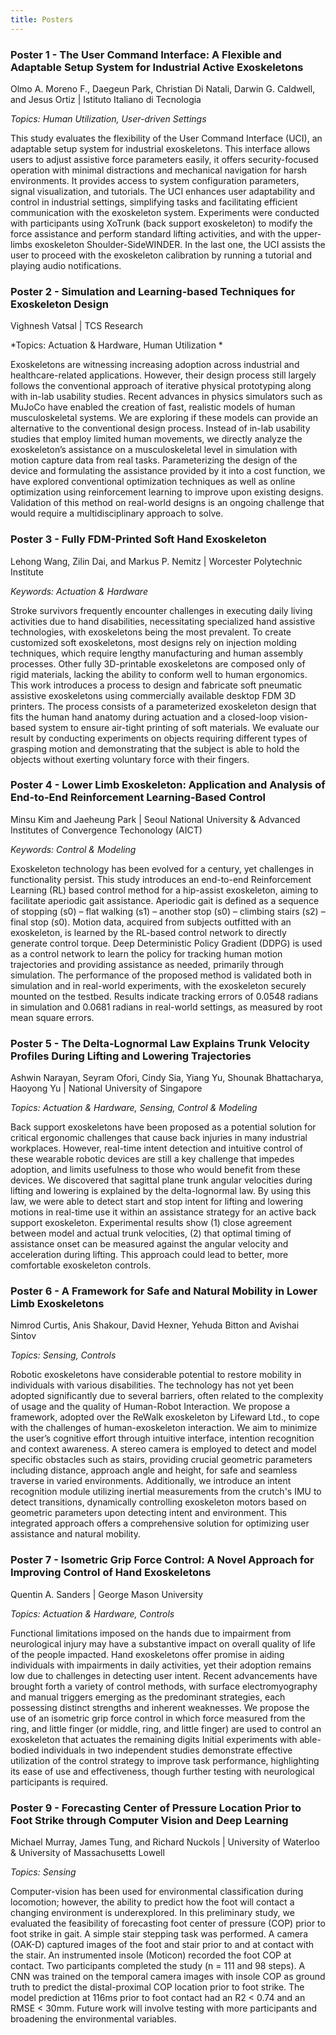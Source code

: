 ```yaml
---
title: Posters
---
```


### Poster 1 - **The User Command Interface: A Flexible and Adaptable Setup System for Industrial Active Exoskeletons**

Olmo A. Moreno F., Daegeun Park, Christian Di Natali,
Darwin G. Caldwell, and Jesus Ortiz | Istituto Italiano di Tecnologia 

*Topics: Human Utilization, User-driven Settings*

This study evaluates the flexibility of the User Command Interface (UCI), an adaptable setup system for industrial exoskeletons. This interface allows users to adjust assistive force parameters easily, it offers security-focused operation with minimal distractions and mechanical navigation for harsh environments. It provides access to system configuration parameters, signal visualization, and tutorials. The UCI enhances user adaptability and control in industrial settings, simplifying tasks and facilitating efficient communication with the exoskeleton system. Experiments were conducted with participants using XoTrunk (back support exoskeleton) to modify the force assistance and perform standard lifting activities, and with the upper-limbs exoskeleton Shoulder-SideWINDER. In the last one, the UCI assists the user to proceed with the exoskeleton calibration by running a tutorial and playing audio notifications.

### Poster 2 - **Simulation and Learning-based Techniques for Exoskeleton Design**

Vighnesh Vatsal | TCS Research

*Topics: Actuation & Hardware, Human Utilization *

Exoskeletons are witnessing increasing adoption across industrial and healthcare-related applications. However, their design process still largely follows the conventional approach of iterative physical prototyping along with in-lab usability studies. Recent advances in physics simulators such as MuJoCo have enabled the creation of fast, realistic models of human musculoskeletal systems. We are exploring if these models can provide an alternative to the conventional design process. Instead of in-lab usability studies that employ limited human movements, we directly analyze the exoskeleton’s assistance on a musculoskeletal level in simulation with motion capture data from real tasks. Parameterizing the design of the device and formulating the assistance provided by it into a cost function, we have explored conventional optimization techniques as well as online optimization using reinforcement learning to improve upon existing designs. Validation of this method on real-world designs is an ongoing challenge that would require a multidisciplinary approach to solve.

### Poster 3 - **Fully FDM-Printed Soft Hand Exoskeleton**

Lehong Wang, Zilin Dai, and Markus P. Nemitz | Worcester Polytechnic Institute

*Keywords: Actuation & Hardware*

Stroke survivors frequently encounter challenges in executing daily living activities due to hand disabilities, necessitating specialized hand assistive technologies, with exoskeletons being the most prevalent. To create customized soft exoskeletons, most designs rely on injection molding techniques, which require lengthy manufacturing and human assembly processes. Other fully 3D-printable exoskeletons are composed only of rigid materials, lacking the ability to conform well to human ergonomics. This work introduces a process to design and fabricate soft pneumatic assistive exoskeletons using commercially available desktop FDM 3D printers. The process consists of a parameterized exoskeleton design that fits the human hand anatomy during actuation and a closed-loop vision-based system to ensure air-tight printing of soft materials. We evaluate our result by conducting experiments on objects requiring different types of grasping motion and demonstrating that the subject is able to hold the objects without exerting voluntary force with their fingers.

### Poster 4 - **Lower Limb Exoskeleton: Application and Analysis of End-to-End Reinforcement Learning-Based Control**

Minsu Kim and Jaeheung Park | Seoul National University & Advanced Institutes of Convergence Techonology (AICT)

*Keywords: Control & Modeling*

Exoskeleton technology has been evolved for a century, yet challenges in functionality persist. This study introduces an end-to-end Reinforcement Learning (RL) based control method for a hip-assist exoskeleton, aiming to facilitate aperiodic gait assistance. Aperiodic gait is defined as a sequence of stopping (s0) – flat walking (s1) – another stop (s0) – climbing stairs (s2) – final stop (s0). Motion data, acquired from subjects outfitted with an exoskeleton, is learned by the RL-based control network to directly generate control torque. Deep Deterministic Policy Gradient (DDPG) is used as a control network to learn the policy for tracking human motion trajectories and providing assistance as needed, primarily through simulation. The performance of the proposed method is validated both in simulation and in real-world experiments, with the exoskeleton securely mounted on the testbed. Results indicate tracking errors of 0.0548 radians in simulation and 0.0681 radians in real-world settings, as measured by root mean square errors.

### Poster 5 - **The Delta-Lognormal Law Explains Trunk Velocity Profiles During Lifting and Lowering Trajectories**

Ashwin Narayan, Seyram Ofori, Cindy Sia, Yiang Yu, Shounak Bhattacharya, Haoyong Yu | National University of Singapore

*Topics: Actuation & Hardware, Sensing, Control & Modeling*

Back support exoskeletons have been proposed as a potential solution for critical ergonomic challenges that cause back injuries in many industrial workplaces. However, real-time intent detection and intuitive control of these wearable robotic devices are still a key challenge that impedes adoption, and limits usefulness to those who would benefit from these devices. We discovered that sagittal plane trunk angular velocities during lifting and lowering is explained by the delta-lognormal law. By using this law, we were able to detect start and stop intent for lifting and lowering motions in real-time use it within an assistance strategy for an active back support exoskeleton. Experimental results show (1) close agreement between model and actual trunk velocities, (2) that optimal timing of assistance onset can be measured against the angular velocity and acceleration during lifting. This approach could lead to better, more comfortable exoskeleton controls.

### Poster 6 - **A Framework for Safe and Natural Mobility in Lower Limb Exoskeletons**

Nimrod Curtis, Anis Shakour, David Hexner, Yehuda Bitton and Avishai Sintov

*Topics: Sensing, Controls*

Robotic exoskeletons have considerable potential to restore mobility in individuals with various disabilities. The technology has not yet been adopted significantly due to several barriers, often related to the complexity of usage and the quality of Human-Robot Interaction. We propose a framework, adopted over the ReWalk exoskeleton by Lifeward Ltd., to cope with the challenges of human-exoskeleton interaction. We aim to minimize the user’s cognitive effort through intuitive interface, intention recognition and context awareness. A stereo camera is employed to detect and model specific obstacles such as stairs, providing crucial geometric parameters including distance, approach angle and height, for safe and seamless traverse in varied environments. Additionally, we introduce an intent recognition module utilizing inertial measurements from the crutch's IMU to detect transitions, dynamically controlling exoskeleton motors based on geometric parameters upon detecting intent and environment. This integrated approach offers a comprehensive solution for optimizing user assistance and natural mobility.

### Poster 7 - **Isometric Grip Force Control: A Novel Approach for Improving Control of Hand Exoskeletons**

Quentin A. Sanders | George Mason University

*Topics: Actuation & Hardware, Controls*

Functional limitations imposed on the hands due to impairment from neurological injury may have a substantive impact on overall quality of life of the people impacted. Hand exoskeletons offer promise in aiding individuals with impairments in daily activities, yet their adoption remains low due to challenges in detecting user intent. Recent advancements have brought forth a variety of control methods, with surface electromyography and manual triggers emerging as the predominant strategies, each possessing distinct strengths and inherent weaknesses. We propose the use of an isometric grip force control in which force measured from the ring, and little finger (or middle, ring, and little finger) are used to control an exoskeleton that actuates the remaining digits Initial experiments with able-bodied individuals in two independent studies demonstrate effective utilization of the control strategy to improve task performance, highlighting its ease of use and effectiveness, though further testing with neurological participants is required.

### Poster 9 - **Forecasting Center of Pressure Location Prior to Foot Strike through Computer Vision and Deep Learning**

Michael Murray, James Tung, and Richard Nuckols | University of Waterloo & University of Massachusetts Lowell

*Topics: Sensing*

Computer-vision has been used for environmental classification during locomotion; however, the ability to predict how the foot will contact a changing environment is underexplored.
In this preliminary study, we evaluated the feasibility of forecasting foot center of pressure (COP) prior to foot strike in gait. A simple stair stepping task was performed. A camera (OAK-D) captured images of the foot and stair prior to and at contact with the stair. An instrumented insole (Moticon) recorded the foot COP at contact. Two participants completed the study (n = 111 and 98 steps). A CNN was trained on the temporal camera images with insole COP as ground truth to predict the distal-proximal COP location prior to foot strike. The model prediction at 116ms prior to foot contact had an R2 < 0.74 and an RMSE < 30mm. Future work will involve testing with more participants and broadening the environmental variables.